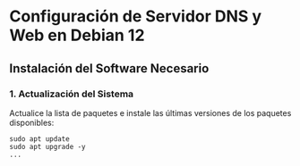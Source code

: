 # Configuración de Servidor DNS y Web en Debian 12

## Instalación del Software Necesario

### 1. Actualización del Sistema

Actualice la lista de paquetes e instale las últimas versiones de los paquetes disponibles:

~~~
sudo apt update
sudo apt upgrade -y
...
~~~
